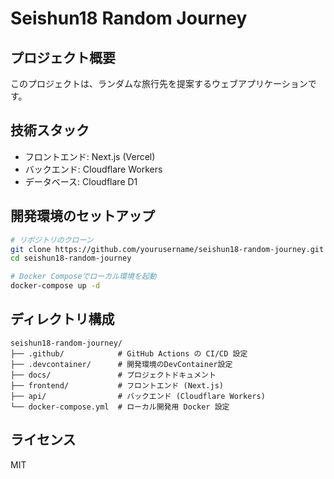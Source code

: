 # Seishun18 Random Journey

## プロジェクト概要
このプロジェクトは、ランダムな旅行先を提案するウェブアプリケーションです。

## 技術スタック
- フロントエンド: Next.js (Vercel)
- バックエンド: Cloudflare Workers
- データベース: Cloudflare D1

## 開発環境のセットアップ
```bash
# リポジトリのクローン
git clone https://github.com/yourusername/seishun18-random-journey.git
cd seishun18-random-journey

# Docker Composeでローカル環境を起動
docker-compose up -d
```

## ディレクトリ構成
```
seishun18-random-journey/
├── .github/            # GitHub Actions の CI/CD 設定
├── .devcontainer/      # 開発環境のDevContainer設定
├── docs/               # プロジェクトドキュメント
├── frontend/           # フロントエンド (Next.js)
├── api/                # バックエンド (Cloudflare Workers)
└── docker-compose.yml  # ローカル開発用 Docker 設定
```

## ライセンス
MIT 